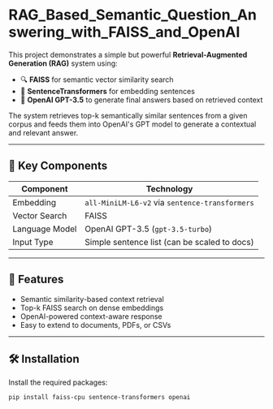 # RAG_Based_Semantic_Question_Answering_with_FAISS_and_OpenAI

This project demonstrates a simple but powerful **Retrieval-Augmented Generation (RAG)** system using:
- 🔍 **FAISS** for semantic vector similarity search
- 🧠 **SentenceTransformers** for embedding sentences
- 🤖 **OpenAI GPT-3.5** to generate final answers based on retrieved context

The system retrieves top-k semantically similar sentences from a given corpus and feeds them into OpenAI's GPT model to generate a contextual and relevant answer.

---

## 📌 Key Components

| Component     | Technology                       |
|---------------|----------------------------------|
| Embedding     | `all-MiniLM-L6-v2` via `sentence-transformers` |
| Vector Search | FAISS                            |
| Language Model| OpenAI GPT-3.5 (`gpt-3.5-turbo`) |
| Input Type    | Simple sentence list (can be scaled to docs) |

---

## 🚀 Features

- Semantic similarity-based context retrieval
- Top-k FAISS search on dense embeddings
- OpenAI-powered context-aware response
- Easy to extend to documents, PDFs, or CSVs

---

## 🛠️ Installation

Install the required packages:

```bash
pip install faiss-cpu sentence-transformers openai
